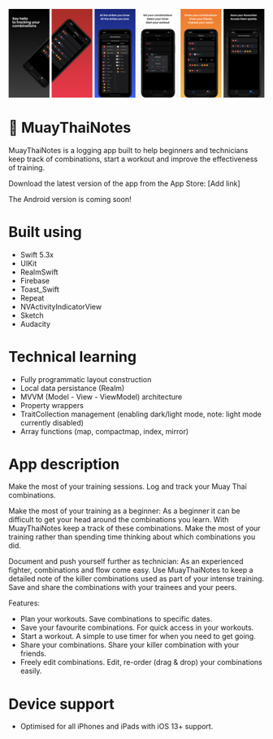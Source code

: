 
![GitHub Cards Preview](https://github.com/sumairzamir/MuayThaiNotesApp/blob/master/MuayThaiNotes_AppStore_Screenshots.png?raw=true)

# :boxing_glove: MuayThaiNotes
MuayThaiNotes is a logging app built to help beginners and technicians keep track of combinations, start a workout and improve the effectiveness of training.

Download the latest version of the app from the App Store: [Add link]

The Android version is coming soon!

# Built using
- Swift 5.3x
- UIKit
- RealmSwift
- Firebase
- Toast_Swift
- Repeat
- NVActivityIndicatorView
- Sketch
- Audacity

# Technical learning
- Fully programmatic layout construction
- Local data persistance (Realm)
- MVVM (Model - View - ViewModel) architecture
- Property wrappers
- TraitCollection management (enabling dark/light mode, note: light mode currently disabled)
- Array functions (map, compactmap, index, mirror)

# App description
Make the most of your training sessions. Log and track your Muay Thai combinations. 

Make the most of your training as a beginner: 
As a beginner it can be difficult to get your head around the combinations you learn. With MuayThaiNotes keep a track of these combinations. Make the most of your training rather than spending time thinking about which combinations you did.

Document and push yourself further as technician:
As an experienced fighter, combinations and flow come easy. Use MuayThaiNotes to keep a detailed note of the killer combinations used as part of your intense training. Save and share the combinations with your trainees and your peers.

Features:
- Plan your workouts. Save combinations to specific dates.
- Save your favourite combinations. For quick access in your workouts.
- Start a workout. A simple to use timer for when you need to get going.
- Share your combinations. Share your killer combination with your friends.
- Freely edit combinations. Edit, re-order (drag & drop) your combinations easily.

# Device support
- Optimised for all iPhones and iPads with iOS 13+ support.
